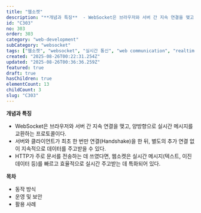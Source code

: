 ```yaml
---
title: "웹소켓"
description: "**개념과 특징**  - WebSocket은 브라우저와 서버 간 지속 연결을 맺고, 양방향으로 실시간 메시지를 교환하는 프로토콜이다. - 서버와 클라이언트가 최초 한 번만 연결(Handshake)을 한 뒤, 별도의 추가 연결 없이 지속적으로 데이터를 주고받을 수 있다...."
id: "C303"
no: 303
order: 303
category: "web-development"
subCategory: "websocket"
tags: ["웹소켓", "websocket", "실시간 통신", "web communication", "realtime"]
created: "2025-08-26T00:22:31.254Z"
updated: "2025-08-26T00:36:36.259Z"
featured: true
draft: true
hasChildren: true
elementCount: 13
childCount: 3
slug: "C303"
---
```


**개념과 특징**

- WebSocket은 브라우저와 서버 간 지속 연결을 맺고, 양방향으로 실시간 메시지를 교환하는 프로토콜이다.
- 서버와 클라이언트가 최초 한 번만 연결(Handshake)을 한 뒤, 별도의 추가 연결 없이 지속적으로 데이터를 주고받을 수 있다.
- HTTP가 주로 문서를 전송하는 데 쓰였다면, 웹소켓은 실시간 메시지(텍스트, 이진 데이터 등)를 빠르고 효율적으로 실시간 주고받는 데 특화되어 있다.


**목차**

- 동작 방식
- 운영 및 보안
- 활용 사례
